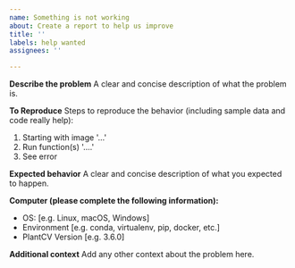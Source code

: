 ```yaml
---
name: Something is not working
about: Create a report to help us improve
title: ''
labels: help wanted
assignees: ''

---
```


**Describe the problem**
A clear and concise description of what the problem is.

**To Reproduce**
Steps to reproduce the behavior (including sample data and code really help):
1. Starting with image '...'
2. Run function(s) '....'
3. See error

**Expected behavior**
A clear and concise description of what you expected to happen.

**Computer (please complete the following information):**
 - OS: [e.g. Linux, macOS, Windows]
 - Environment [e.g. conda, virtualenv, pip, docker, etc.]
 - PlantCV Version [e.g. 3.6.0]

**Additional context**
Add any other context about the problem here.
